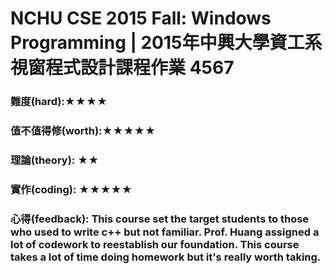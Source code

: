 # NCHU CSE 2015 Fall: Windows Programming | 2015年中興大學資工系 視窗程式設計課程作業 4567
### 難度(hard):★★★★
### 值不值得修(worth):★★★★★
### 理論(theory): ★★
### 實作(coding): ★★★★★
### 心得(feedback): This course set the target students to those who used to write c++ but not familiar. Prof. Huang assigned a lot of codework to reestablish our foundation. This course takes a lot of time doing homework but it's really worth taking.
